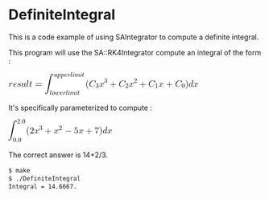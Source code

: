 # DefiniteIntegral

This is a code example of using SAIntegrator to compute a definite integral.

This program will use the SA::RK4Integrator compute an integral of the form :

![Equation](images/Eq1.png)

It's specifically parameterized to compute :

![Equation](images/Eq2.png)

The correct answer is 14+2/3.

```
$ make
$ ./DefiniteIntegral
Integral = 14.6667.
```


